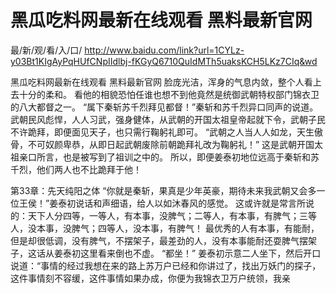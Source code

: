 # 黑瓜吃料网最新在线观看 黑料最新官网

最/新/观/看/入/口/ http://www.baidu.com/link?url=1CYLz-y03Bt1KIgAyPqHUfCNpIIdlbj-fKGyQ6710QuIdMTh5uaksKCH5LKz7CIq&wd

黑瓜吃料网最新在线观看 黑料最新官网
脸庞光洁，浑身的气息内敛，整个人看上去十分的柔和。
    看他的相貌恐怕任谁也想不到他竟然是统御武朝特权部门锦衣卫的八大都督之一。
    “属下秦斩苏千烈拜见都督！”秦斩和苏千烈异口同声的说道。
    武朝民风彪悍，人人习武，强身健体，从武朝的开国太祖皇帝起就下令，武朝子民不许跪拜，即便面见天子，也只需行鞠躬礼即可。
    “武朝之人当人人如龙，天生傲骨，不可奴颜卑恭，从即日起武朝废除前朝跪拜礼改为鞠躬礼！”
    这是武朝开国太祖亲口所言，也是被写到了祖训之中的。
    所以，即便姜泰初地位远高于秦斩和苏千烈，他们两人也不比跪拜于他！

第33章：先天纯阳之体
    “你就是秦斩，果真是少年英豪，期待未来我武朝又会多一位王侯！”姜泰初说话和声细语，给人以如沐春风的感觉。
    这或许就是常言所说的：天下人分四等，一等人，有本事，没脾气；二等人，有本事，有脾气；三等人，没本事，没脾气；四等人，没本事，有脾气！
    最优秀的人有本事，有能耐，但是却很低调，没有脾气，不摆架子，最差劲的人，没有本事能耐还耍脾气摆架子，这话从姜泰初这里看来倒也不虚。
    “都坐！”
    姜泰初示意二人坐下，然后开口说道：“事情的经过我想在来的路上苏万户已经和你讲过了，找出万妖门的探子，这件事情刻不容缓，这件事情如果办成，你便为我锦衣卫万户统领，我亲

